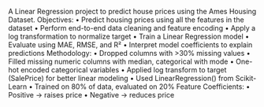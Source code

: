 A Linear Regression project to predict house prices using the Ames Housing Dataset.
Objectives:
	•	Predict housing prices using all the features in the dataset
	•	Perform end-to-end data cleaning and feature encoding
	•	Apply a log transformation to normalize target
	•	Train a Linear Regression model
	•	Evaluate using MAE, RMSE, and R²
	•	Interpret model coefficients to explain predictions
Methodology:
	•	Dropped columns with >30% missing values
	•	Filled missing numeric columns with median, categorical with mode
	•	One-hot encoded categorical variables
	•	Applied log transform to target (SalePrice) for better linear modeling
	•	Used LinearRegression() from Scikit-Learn
	•	Trained on 80% of data, evaluated on 20%
Feature Coefficients:
	•	Positive → raises price
	•	Negative → reduces price